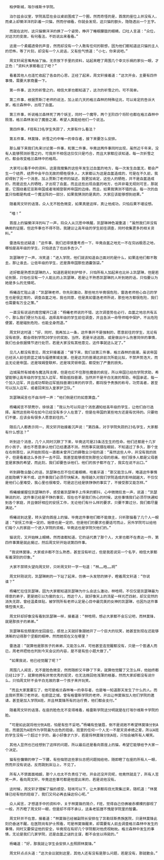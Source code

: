 
      柏伊斯城，埃尔维斯卡学院。

      泊尓兹会议室，学院高层在会议桌前围成了一个圈，然而奇怪的是，首席的座位上并没有人，而桌上却懒洋洋的趴着一只猫，然而仔细看，你就会发现，这只猫的额头，隐隐透出一个王字。

      而就在这时，这只猫懒洋洋的换了一个姿势，睁开了睡眼朦胧的眼睛，口吐人言道：“众位，对这次的变故，有何看法，不妨说出来看看。”

      这是一个柔媚透骨的声音，然而却没有一个人敢有任何的联想，因为他们都知道这只猫的主人的恐怖，等了片刻，却没有一个人说话，又有些气愤道：“小七，你来说吧。”

      周文轩闻言嘴角抽了抽，无奈放下手里的资料，站起来瞪了周围几个幸灾乐祸的家伙一眼，才正色：“资料大家都看过了吧？”

      看着其他人也连忙收起了各自的心思，正经了起来，周文轩接着道：“这次开会，主要有四件事情，需要大家商量一下。

      第一件事，这次的祈雪之约，相信大家也都知道了，这次的祈雪之约，可不简单。

      第二件事，根据贾斯汀老师的说法，加上前几天的格兰森林的特殊征兆，可以肯定的告诉大家，格兰森林中，出现了血氲。

      第三件事，听说格兰森林死了两个妖王，同时一个魔导，两个王阶四个将阶也都在格兰森林中陨落，格兰森林发动了魔兽之潮，希望人类能给他们一个说法。

      第四件事，F班有23名学生失踪了，大家有什么看法？

      第五件事，林莫锋，祈雪之约中唯一的幸存者，接下来要怎么安排。

      那么接下来我们先来讨论第一件事，和第二件事，毕竟这两件事同时出现，虽然近千年来，没有人能够预测祈雪之约，可我并不相信这仅仅只是巧合，而且大家都应该知道，每一次祈雪之约，都会改变格兰森林中的格局。

      大家可以看手中的资料，这是我搜集的这些年发生过血氲的地方，每一次发生血氲无，都会产生一个结界，结界中会平白无故的牺牲很多人，大家都认为这是血氲造成的，可是在不久前，我却得到了另一个消息，加上贾斯汀老师的描述，我更加肯定，这些人的牺牲，并不是血氲造成的，而是这些人的牺牲，才出现了血氲，而且这些出现血氲的地方，也并非毫无规则可言，那就是，它围绕着尼亚斯帝国或者埃姆登联邦帝国的边缘。而且，如果我猜测不错的话，每一次的血氲只怕都是构成一个魔法阵的一部分，如果我猜测的是真的，大家应该能够想到结果。”

      随着周文轩的话落，众人无不脸色微变，如果真是这样，真让他成功，只怕后果不堪设想。

      “喵！”

      首座上的猫懒洋洋的叫了一声，将众人从沉思中唤醒，凯瑟琳神色凝重道：“虽然我们并没有确凿的证据，但这件事也不得不防，我建议让高年级的学生前往调查，同时收集更多的相关资料。”

      雷逸有些迟疑道：“这件事，我们还得慎重考虑一下，毕竟血氲之地无一不在穷凶极恶之地，哪怕是高年级的学生，只怕进去了也凶多吉少。”

      凯瑟琳哼了一声，冷笑道：“进入学院，他们就该知道自己面对的是什么，如果连他们都不敢去，那让谁去，让低年级的学生，还是靠帝国那些酒囊饭袋。”

      还好都是熟悉凯瑟琳的人，知道若是轮到护犊子，只怕所有人加起来也比补上凯瑟琳，但是若论到狠，只怕也没有一个人能比的上凯瑟琳，若是让不熟悉凯瑟琳的人听到她的话，只怕要认为她是多么的无情呢。

      杨曦连忙阻止道：“凯瑟琳老师，你先别激动，那些地方毕竟很危险，雷逸老师担心自己的学生也是很正常的，调查血氲之地，我也同意，但是真如雷逸老师所说，那些地方都很危险，我们也需要有万全之策。”

      一直没有说话的南宫耀开口道：“杨曦老师说的不错，这次调查势在必行，血氲之地总共有五个，那么我们便分为五组，选择高年级的学生前往调查，并且各派一命导师暗中保护，不出危险便罢，若是碰到危险，也能全身而退。”

      周文轩这时道：“好，同时，我再加上一条，这件事并不是强制的，愿意前往的学生，无论有没有收获，都会得到学院20学分的奖励，当然，若是半途逃跑，或是做出什么伤害同伴的事情，我们也会依据情节进行处罚，若是大家没有其他意见，这件事就这么定了。”

      见几人都没有意见，周文轩接着道：“接下来，我们谈第三件事，格兰森林的兽潮，虽说帝国已经派人前往蔚蓝之城与福德莱城支援，但是这次的兽潮远非前次所能比拟，不禁声势浩大，而且无论是帝国，还是埃姆登联邦，还是埃灵顿帝国，都受到了严重的损失。

      边城虽然有城墙与魔法阵支撑，但是也扛不住那些魔兽的疯狂，所以帝国已经向学院求助，希望能够让高年级的学生加入边军，帮助抵挡兽潮，当然并不是平白无故的帮助，帝国承诺，每一个加入边军，并且成功帮助边军抵挡兽潮归来的的学员，都将授予贵族的称号，功劳高者，甚至可以加入边军，或者回来加入皇家护卫队。”

      凯瑟琳闻言也不由冷哼一声：“他们倒是打的如意算盘。”

      杨曦闻言不禁莞尔，徐徐道：“我认为可以将这个消息通知给高年级的学生，让他们自行选择。虽然这些称号在如今已经没有多少人在意了，但是在帝国的某些地方还是有优待的。只要他们不傻，应该会有很多人愿意前往的。”

      随后几人都表示同一，周文轩开始接着沉声说：“第四条，对于学院失踪的23名学生，大家都有什么想法？”

      听到这个消息，几个人同时沉默了下来，毕竟这可是23条活生生的性命，他们还都是十几岁的小孩子，谁也不愿意承认他们已经遭遇不测，然而事实就摆在眼前，不知道过了多久，那个坐在右侧首位，从开始到现在一直都未曾开口的薛敬业沙哑的道：“虽然这些人中，并没有我的孩子，但是看着这么多孩子一去不回，我甚至能够感觉到那些父母的悲痛，他们很多人都是父母甚至是家族的希望，而此刻，我们却要告诉他们，他们的孩子都不在了，我实在说不出口。”

      听到薛敬业酸心的话，凯瑟琳也忍不住红着眼睛，咬着牙道：“那又能怎么样，难道这件事情还能隐瞒下来不成，这件事我们必须尽快解决，拖得越久对我们学院造成的影响就越大，不仅仅是他们心里难受，我心里也很难受，可是这已经是铁铮铮的事实了，不接受那又能怎样。”

      杨曦缓缓握住凯瑟琳的手，感受着凯瑟琳手上传来的颤抖，心中微微叹息一声，说道：“凯瑟琳说的对，这件事已经是不铮的事实，现在也不是我们伤心的时候，这些事情我们必须尽快通知到各个家庭，并且做好相应的安抚工作，无论他们有什么样的要求，只要不算过分，我们都尽量满足。”

      杨曦说到这里，转头望向首座上的猫，毕竟这件事他们都不能做主，只听那猫看了几个人一眼道：“安抚工作是一定的，赔偿也是一定的，但是他们的要求也要适可而止，另外学院可以给他们每个人的家庭一个进入学院的资格，毕竟这也是学院欠他们的。”

      猫说完，又开始眯上眼睛，然而谁都知道，它的话代表了那个人，大家也都不在表达一件，第四件事算是就此揭过，然后周文轩开始说第四件事。

      “我说林莫锋，大家或许都不怎么熟悉，甚至没有听过，但是我若说另一个名字，相信大家都有着深刻的印象。”

      大家不禁转头望向周文轩，只听周文轩一字一句道：“林……晗……玥”

      周文轩刚说完，凯瑟琳刷的一下站了起来，仿佛一头发怒的狮子，瞪着周文轩道：“你说谁？”

      杨曦忙拉住凯瑟琳，因为大家都知道凯瑟琳为什么会这么激动，林晗玥，不仅仅是凯瑟琳最为得意的弟子，更是她引以为傲的女儿，而这个人，就好像天上的流星一样光芒四射，却又突然的消失无踪，曾经温柔体贴，被学院所有老师认定是心目中最完美的女神的凯瑟琳，也因为这件事情性情大变。

      周文轩却好像没有看到凯瑟琳一样，接着道：“林晗玥，想必大家都不会忘记吧，而林莫锋，就是那孩子的弟弟。”

      凯瑟琳有些颓废的坐回座位，感觉上天就好象跟她开了一个巨大的玩笑，她甚至到现在还能够清晰的记得那个坚毅的眼神，然而她现在又在哪里？

      雷逸道：“就算他是那孩子的弟弟，又能怎么样，可他甚至连觉醒都没有，只是一个普通人而已，周老师把他也列到今天会议的内容，是不是有些小题大做了。”

      “如果我说，他已经觉醒了呢？”

      周围几人闻言，无不是脸色微变，然而随即又平静了下来，就算他觉醒了又怎么样，他始终都已经12岁了，就算他拥有非常优秀的契灵，也无法挽回他浅薄的根基，然而大家却都没有说什么，只怕周文轩不会平白无故的拿一个孩子来开玩笑。

      “而且大家莫要忘了，他可是格兰森林唯一的幸存者，也是唯一知道那天发生了什么的人。而且我听贾斯汀老师说，在蔚蓝之城，曾有格雷斯学院的老师，开出让林莫锋加入他们学院的邀请，甚至是加入学院A班，并且林莫锋所有的治疗费，他们都会支付。”

      随着周文轩的话落，在座的脸色无不变得难看，格雷斯学院这分明就是在打埃尔维斯卡学院的脸。

      “可是如此就将他分到A班，怕是有些不妥吧。”杨曦有些皱眉，倒不是说她不希望林莫锋分到A班，而是因为A班作为学院最为出色的班级，班里的任何一个人无一不是天资卓绝之辈，所以A班的学生没有一个超过十岁的，最小好像才六岁，若是将林莫锋分到A班，只怕会被所有人嘲笑。

      其他人显然也已经想到了这样的问题，所以最后还是看向首座上的猫，希望它能够给予大家一个决定。

      猫有些慵懒的伸了一下腰，有些恼怒这些家伙总把问题抛给他，随即瞪了在座的所有人一眼，然而并没有说话，反而跳到床沿上，不见了。

      所有人不禁面面相觑，那个人也太不负责任了吧，开会还没开完呢，他竟然就走了，所有人苦笑一声，看向周文轩，毕竟这些事可都是他提出来的，若是说他没有。

      这时候，周文轩才理解了猫的感受，轻咳可以下，让大家都将目光聚集过来，随机道：“林莫锋已经有他的班级了，我们又何必再去操这份心呢。”

      众人闻言，才想道手中的资料中，关于林莫锋的简介，F班，觉得自己仿佛被赤裸裸的鄙视了一般，齐齐瞪了周文轩一眼，但是却不得不承认，这条老狐狸不愧是学院里的智囊。

      周文轩并不在意，接着道：“林莫锋已经被副院长安排在了凯勒琼斯贵族医院，只是林莫锋此刻仍昏迷不醒，在医院尚有护士照看，可是林莫锋醒来，却需要有人前去调查格兰森林中发生的事情，同时又要保证他的安全，毕竟现在有好几个学院都对他虎视眈眈。格兰森林中发生的事情，无论是我们几家学院，还是血氲之谜的主谋，都不会坐以待毙的。”

      杨曦道：“好，那我就让学生会安排人去照顾林莫锋。”

      周文轩点点头道：“这次会议就到这里，其他人还有没有是那么问题，若是没有，那就散会。”